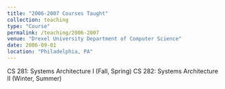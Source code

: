 ```yaml
---
title: "2006-2007 Courses Taught"
collection: teaching
type: "Course"
permalink: /teaching/2006-2007
venue: "Drexel University Department of Computer Science"
date: 2006-09-01
location: "Philadelphia, PA"
---
```


CS 281: Systems Architecture I (Fall, Spring)
CS 282: Systems Architecture II (Winter, Summer)